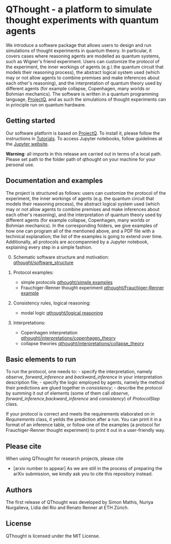 # QThought - a platform to simulate thought experiments with quantum agents

We introduce a software package that allows users to design and run simulations of thought experiments in quantum theory. In particular, it covers cases where reasoning agents are modelled as quantum systems, such as Wigner's friend experiment. Users can customize the protocol of the experiment, the inner workings of agents (e.g.\ the quantum circuit that models their reasoning process), the abstract logical system used (which may or not allow agents to combine premises and make inferences about each other's reasoning), and the interpretation of quantum theory used by different agents (for example collapse, Copenhagen, many worlds or Bohmian mechanics). 
The software is written in a quantum programming language, [ProjectQ], and as such the simulations of thought experiments can in principle run on quantum hardware. 


## Getting started

Our software platform is based on [ProjectQ]. To install it, please follow the instructions in [Tutorials]. 
To access Jupyter notebooks, follow guidelines at the [Jupyter website].

**Warning**: all imports in this release are carried out in terms of a local path. Please set path to the folder path of qthought on your machine for your personal use.


## Documentation and examples

The project is structured as follows: users can customize the protocol of the experiment, the inner workings of agents (e.g. the quantum circuit that models their reasoning process), the abstract logical system used (which may or not allow agents to combine premises and make inferences about each other's reasoning), and the interpretation of quantum theory used by different agents (for example collapse, Copenhagen, many worlds or Bohmian mechanics). In the corresponding folders, we give examples of how one can program all of the mentioned above, and a PDF file with a technical explanation; the list of the examples is going to extend over time. Additionally, all protocols are accompannied by a Jupyter notebook, explaining every step in a simple fashion.

0. Schematic software structure and motivation: [qthought/software_structure][SoftStr]
1. Protocol examples: 
    - simple protocols [qthought/simple examples][SimplEx]
    - Frauchiger-Renner thought experiment [qthought/Frauchiger-Renner example][FREx]

2. Consistency rules, logical reasoning:
    - modal logic [qthought/logical reasoning][ModalC]

3. Interpretations:
    - Copenhagen interpretation [qthought/interpretations/copenhagen_theory][CopT]
    - collapse theories [qthought/interpretations/collapse_theory][ColT]

## Basic elements to run

To run the protocol, one needs to:
    - specify the interpretation, namely *observe*, *forward_inference* and *backward_inference* in your interpretation description file;
    - specify the logic employed by agents, namely the method their predictions are glued together in *consistency*;
    - describe the protocol by summing it out of elements (some of them call *observe*, *forward_inference*,*backward_inference* and *consistency*) of *ProtocolStep* class.

If your protocol is correct and meets the requirements elaborated on in *Requirements* class, it yeilds the prediction after a run. You can print it in a format of an inference table, or follow one of the examples (a protocol for Frauchiger-Renner thought experiment) to print it out in a user-friendly way.

## Please cite

When using QThought for research projects, please cite
  - [arxiv number to appear] 
As we are still in the process of preparing the arXiv submission, we kindly ask you to cite this repository instead.

## Authors

The first release of QThought was developed by Simon Mathis, Nuriya Nurgalieva, Lídia del Rio and Renato Renner at ETH Zürich.

## License

QThought is licensed under the MIT License.



[ProjectQ]: <https://projectq.ch>
[Tutorials]: <https://projectq.readthedocs.io/en/latest/tutorials.html>
[Jupyter website]: <https://jupyter.readthedocs.io/en/latest/content-quickstart.html>
[SimplEx]: <https://github.com/Croydon-Brixton/qthought/blob/master/qthought/simple%20examples>
[FREx]: <https://github.com/Croydon-Brixton/qthought/tree/master/qthought/Frauchiger-Renner%20example>
[ModalC]: <https://github.com/Croydon-Brixton/qthought/blob/master/qthought/logical%20reasoning/consistency.py>
[CopT]: <https://github.com/Croydon-Brixton/qthought/blob/master/qthought/interpretations/copenhagen_theory.py>
[ColT]: <https://github.com/Croydon-Brixton/qthought/blob/master/qthought/interpretations/collapse_theory.py>
[SoftStr]: <https://github.com/Croydon-Brixton/qthought/blob/master/qthought/software_structure.pdf>
